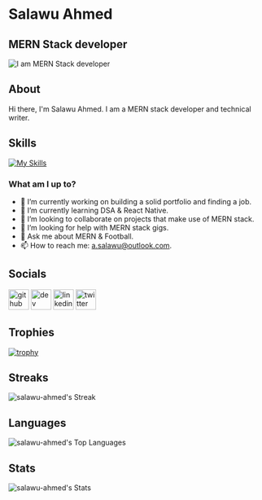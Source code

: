 # Salawu Ahmed
## MERN Stack developer
![I am MERN Stack developer](https://res.cloudinary.com/practicaldev/image/fetch/s--WPQ75f2s--/c_imagga_scale,f_auto,fl_progressive,h_420,q_auto,w_1000/https://dev-to-uploads.s3.amazonaws.com/uploads/articles/epv55hgtsfi8csprpj9u.jpg)

## About 
Hi there, I'm Salawu Ahmed. I am a MERN stack developer and technical writer.

## Skills
[![My Skills](https://skills.thijs.gg/icons?i=mongodb,express,react,nodejs,redux,js,html,css,sass)](https://skills.thijs.gg)

### What am I up to?
- 🔭 I’m currently working on building a solid portfolio and finding a job.
- 🌱 I’m currently learning DSA & React Native. 
- 👯 I’m looking to collaborate on projects that make use of MERN stack.  
- 🤔 I’m looking for help with MERN stack gigs. 
- 💬 Ask me about MERN & Football.
- 📫 How to reach me: a.salawu@outlook.com.

## Socials
[<img src='https://cdn.jsdelivr.net/npm/simple-icons@3.0.1/icons/github.svg' alt='github' height='40'>](https://github.com/salawu-ahmed)  [<img src='https://cdn.jsdelivr.net/npm/simple-icons@3.0.1/icons/hashnode.svg' alt='dev' height='40'>](https://asally.hashnode.dev/)  [<img src='https://cdn.jsdelivr.net/npm/simple-icons@3.0.1/icons/linkedin.svg' alt='linkedin' height='40'>](https://www.linkedin.com/in/https://linkedin.com/in/ahmed-salawu/)  [<img src='https://cdn.jsdelivr.net/npm/simple-icons@3.0.1/icons/twitter.svg' alt='twitter' height='40'>](https://twitter.com/https://twitter.com/a__sally)  

## Trophies
[![trophy](https://github-profile-trophy.vercel.app/?username=salawu-ahmed)](https://github.com/ryo-ma/github-profile-trophy)

## Streaks
![salawu-ahmed's Streak](https://github-readme-streak-stats.herokuapp.com/?user=salawu-ahmed&theme=vue-dark&hide_border=true)

## Languages
![salawu-ahmed's Top Languages](https://github-readme-stats.vercel.app/api/top-langs/?username=salawu-ahmed&theme=vue-dark&show_icons=true&hide_border=true&layout=compact)

## Stats
![salawu-ahmed's Stats](https://github-readme-stats.vercel.app/api?username=salawu-ahmed&theme=vue-dark&show_icons=true&hide_border=true&count_private=true)

<!--
**salawu-ahmed/salawu-ahmed** is a ✨ _special_ ✨ repository because its `README.md` (this file) appears on your GitHub profile.

Here are some ideas to get you started:

- 🔭 I’m currently working on ...
- 🌱 I’m currently learning ...
- 👯 I’m looking to collaborate on ...
- 🤔 I’m looking for help with ...
- 💬 Ask me about ...
- 📫 How to reach me: ...
- 😄 Pronouns: ...
- ⚡ Fun fact: ...
-->

